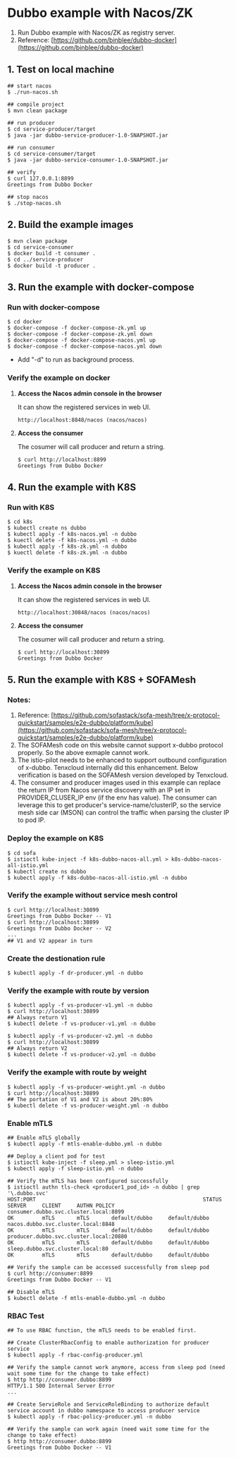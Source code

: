 # Dubbo example with Nacos/ZK

1. Run Dubbo example with Nacos/ZK as registry server.
2. Reference: [https://github.com/binblee/dubbo-docker](https://github.com/binblee/dubbo-docker)

## 1. Test on local machine

```
## start nacos
$ ./run-nacos.sh

## compile project 
$ mvn clean package

## run producer
$ cd service-producer/target
$ java -jar dubbo-service-producer-1.0-SNAPSHOT.jar

## run consumer
$ cd service-consumer/target
$ java -jar dubbo-service-consumer-1.0-SNAPSHOT.jar

## verify
$ curl 127.0.0.1:8899
Greetings from Dubbo Docker

## stop nacos
$ ./stop-nacos.sh
```

## 2. Build the example images

```
$ mvn clean package
$ cd service-consumer
$ docker build -t consumer .
$ cd ../service-producer
$ docker build -t producer .
```

## 3. Run the example with docker-compose

### Run with docker-compose
```
$ cd docker
$ docker-compose -f docker-compose-zk.yml up
$ docker-compose -f docker-compose-zk.yml down
$ docker-compose -f docker-compose-nacos.yml up
$ docker-compose -f docker-compose-nacos.yml down
```
* Add "-d" to run as background process.


### Verify the example on docker

1. **Access the Nacos admin console in the browser**

	It can show the registered services in web UI.
	
	```
	http://localhost:8848/nacos (nacos/nacos)
	```
	
2. **Access the consumer**
	
	The cosumer will call producer and return a string.

	```
	$ curl http://localhost:8899
	Greetings from Dubbo Docker
	```
	

## 4. Run the example with K8S	
### Run with K8S
```
$ cd k8s
$ kubectl create ns dubbo
$ kubectl apply -f k8s-nacos.yml -n dubbo
$ kuectl delete -f k8s-nacos.yml -n dubbo
$ kubectl apply -f k8s-zk.yml -n dubbo
$ kuectl delete -f k8s-zk.yml -n dubbo
```

### Verify the example on K8S

1. **Access the Nacos admin console in the browser**

	It can show the registered services in web UI.
	
	```
	http://localhost:30848/nacos (nacos/nacos)
	```
	
2. **Access the consumer**
	
	The cosumer will call producer and return a string.

	```
	$ curl http://localhost:30899
	Greetings from Dubbo Docker
	```
	
## 5. Run the example with K8S + SOFAMesh

### Notes:
1. Reference: [https://github.com/sofastack/sofa-mesh/tree/x-protocol-quickstart/samples/e2e-dubbo/platform/kube](https://github.com/sofastack/sofa-mesh/tree/x-protocol-quickstart/samples/e2e-dubbo/platform/kube)
2. The SOFAMesh code on this website cannot support x-dubbo protocol properly. So the above exmaple cannot work.
3. The istio-pilot needs to be enhanced to support outbound configuration of x-dubbo. Tenxcloud internally did this enhancement. Below verification is based on the SOFAMesh version developed by Tenxcloud.
4. The consumer and producer images used in this example can replace the return IP from Nacos service discovery with an IP set in PROVIDER\_CLUSER\_IP env (if the env has value). The consumer can leverage this to get producer's service-name/clusterIP, so the service mesh side car (MSON) can control the traffic when parsing the cluster IP to pod IP.

### Deploy the example on K8S
```
$ cd sofa
$ istioctl kube-inject -f k8s-dubbo-nacos-all.yml > k8s-dubbo-nacos-all-istio.yml
$ kubectl create ns dubbo
$ kubectl apply -f k8s-dubbo-nacos-all-istio.yml -n dubbo
```

### Verify the example without service mesh control
```
$ curl http://localhost:30899
Greetings from Dubbo Docker -- V1
$ curl http://localhost:30899
Greetings from Dubbo Docker -- V2
...
## V1 and V2 appear in turn
```

### Create the destionation rule
```
$ kubectl apply -f dr-producer.yml -n dubbo
```

### Verify the example with route by version
```
$ kubectl apply -f vs-producer-v1.yml -n dubbo
$ curl http://localhost:30899
## Always return V1
$ kubectl delete -f vs-producer-v1.yml -n dubbo

$ kubectl apply -f vs-producer-v2.yml -n dubbo
$ curl http://localhost:30899
## Always return V2
$ kubectl delete -f vs-producer-v2.yml -n dubbo
```

### Verify the example with route by weight
```
$ kubectl apply -f vs-producer-weight.yml -n dubbo
$ curl http://localhost:30899
## The portation of V1 and V2 is about 20%:80%
$ kubectl delete -f vs-producer-weight.yml -n dubbo
```

### Enable mTLS
```
## Enable mTLS globally
$ kubectl apply -f mtls-enable-dubbo.yml -n dubbo

## Deploy a client pod for test
$ istioctl kube-inject -f sleep.yml > sleep-istio.yml
$ kubectl apply -f sleep-istio.yml -n dubbo

## Verify the mTLS has been configured successfully
$ istioctl authn tls-check <producer1_pod_id> -n dubbo | grep '\.dubbo.svc'
HOST:PORT                                                     STATUS       SERVER     CLIENT     AUTHN POLICY                  
consumer.dubbo.svc.cluster.local:8899                                        OK         mTLS       mTLS       default/dubbo     default/dubbo
nacos.dubbo.svc.cluster.local:8848                                           OK         mTLS       mTLS       default/dubbo     default/dubbo
producer.dubbo.svc.cluster.local:20880                                       OK         mTLS       mTLS       default/dubbo     default/dubbo
sleep.dubbo.svc.cluster.local:80                                             OK         mTLS       mTLS       default/dubbo     default/dubbo

## Verify the sample can be accessed successfully from sleep pod
$ curl http://consumer:8899
Greetings from Dubbo Docker -- V1

## Disable mTLS 
$ kubectl delete -f mtls-enable-dubbo.yml -n dubbo
```

### RBAC Test
```
## To use RBAC function, the mTLS needs to be enabled first.

## Create ClusterRbacConfig to enable authorization for producer service
$ kubectl apply -f rbac-config-producer.yml

## Verify the sample cannot work anymore, access from sleep pod (need wait some time for the change to take effect)
$ http http://consumer.dubbo:8899
HTTP/1.1 500 Internal Server Error
...

## Create ServieRole and ServiceRoleBinding to authorize default service account in dubbo namespace to access producer service
$ kubectl apply -f rbac-policy-producer.yml -n dubbo

## Verify the sample can work again (need wait some time for the change to take effect)
$ http http://consumer.dubbo:8899
Greetings from Dubbo Docker -- V1
```
